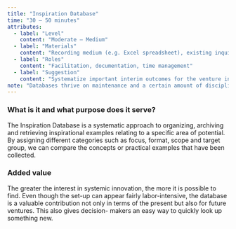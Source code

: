 ```yaml
---
title: "Inspiration Database"
time: "30 – 50 minutes"
attributes:
  - label: "Level"
    content: "Moderate – Medium"
  - label: "Materials"
    content: "Recording medium (e.g. Excel spreadsheet), existing inquiry outcomes, e.g. from the Knowledge Atlas"
  - label: "Roles"
    content: "Facilitation, documentation, time management"
  - label: "Suggestion"
    content: "Systematize important interim outcomes for the venture in a database and use these for future ventures"
note: "Databases thrive on maintenance and a certain amount of discipline. This is facilitated if access is also possible via a smartphone or new entries are synchronized on several devices simultaneously."
---
```


### What is it and what purpose does it serve?

The Inspiration Database is a systematic approach to organizing, archiving and retrieving inspirational examples relating to a specific area of potential. By assigning different categories such as focus, format, scope and target group, we can compare the concepts or practical examples that have been collected.

### Added value

The greater the interest in systemic innovation, the more it is possible to find. Even though the set-up can appear fairly labor-intensive, the database is a valuable contribution not only in terms of the present but also for future ventures. This also gives decision- makers an easy way to quickly look up something new.
